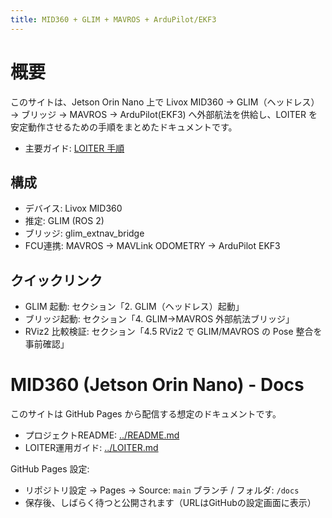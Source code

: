 ```yaml
---
title: MID360 + GLIM + MAVROS + ArduPilot/EKF3
---
```


# 概要

このサイトは、Jetson Orin Nano 上で Livox MID360 → GLIM（ヘッドレス） → ブリッジ → MAVROS → ArduPilot(EKF3) へ外部航法を供給し、LOITER を安定動作させるための手順をまとめたドキュメントです。

- 主要ガイド: [LOITER 手順](LOITER.md)

## 構成
- デバイス: Livox MID360
- 推定: GLIM (ROS 2)
- ブリッジ: glim_extnav_bridge
- FCU連携: MAVROS → MAVLink ODOMETRY → ArduPilot EKF3

## クイックリンク
- GLIM 起動: セクション「2. GLIM（ヘッドレス）起動」
- ブリッジ起動: セクション「4. GLIM→MAVROS 外部航法ブリッジ」
- RViz2 比較検証: セクション「4.5 RViz2 で GLIM/MAVROS の Pose 整合を事前確認」
# MID360 (Jetson Orin Nano) - Docs

このサイトは GitHub Pages から配信する想定のドキュメントです。

- プロジェクトREADME: [../README.md](../README.md)
- LOITER運用ガイド: [../LOITER.md](../LOITER.md)

GitHub Pages 設定:
- リポジトリ設定 → Pages → Source: `main` ブランチ / フォルダ: `/docs`
- 保存後、しばらく待つと公開されます（URLはGitHubの設定画面に表示）
